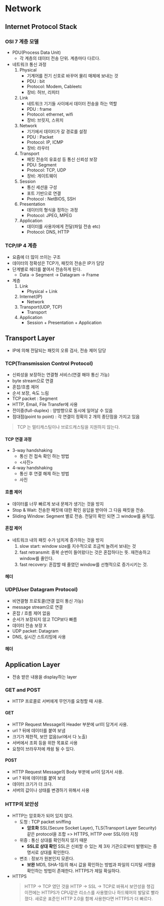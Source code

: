 # Network

## Internet Protocol Stack

### OSI 7 계층 모델
* PDU(Process Data Unit)
    + 각 계층의 데이터 전송 단위. 계층마다 다르다.
* 네트워크 통신 과정
    1. Physical
        + 기계어를 전기 신호로 바꾸어 물리 매체에 보내는 것
        + PDU : bit
        + Protocol: Modem, Cableetc
        + 장비: 허브, 리피터
    2. Link
        + 네트워크 기기들 사이에서 데이터 전송을 하는 역할
        + PDU : frame
        + Protocol: ethernet, wifi
        + 장비: 브릿지, 스위치
    3. Network
        + 기기에서 데이터가 갈 경로를 설정
        + PDU : Packet
        + Protocol: IP, ICMP
        + 장비: 라우터
    4. Transport
        + 패킷 전송의 유효성 등 통신 신뢰성 보장
        + PDU: Segment
        + Protocol: TCP, UDP
        + 장비: 게이트웨이
    5. Session
        + 통신 세션을 구성
        + 포트 기반으로 연결
        + Protocol : NetBIOS, SSH
    6. Presentation
        + 데이터의 형식을 정하는 과정
        + Protocol: JPEG, MPEG
    7. Application
        + 데이터를 사용자에게 전달(파일 전송 etc)
        + Protocol: DNS, HTTP

### TCP/IP 4 계층

* 요즘에 더 많이 쓰이는 구조
* 데이터의 정확성은 TCP가, 패킷의 전송은 IP가 담당
* 단계별로 헤더를 붙여서 전송하게 된다.
    + Data -> Segment -> Datagram -> Frame
* 계층
    1. Link
        + Physical + Link
    2. Internet(IP)
        + Network
    3. Transport(UDP, TCP)
        + Transport
    4. Application
        + Session + Presentation + Application

## Transport Layer

* IP에 의해 전달되는 패킷의 오류 검사, 전송 제어 담당

### TCP(Transmission Control Protocol)

* 신뢰성을 보장하는 연결형 서비스(연결 해야 통신 가능)
* byte stream으로 연결
* 혼잡/흐름 제어
* 순서 보장, 속도 느림
* TCP packet : Segment
* HTTP, Email, File Transfer에 사용
* 전이중(full-duplex) : 양방향으로 동시에 일어날 수 있음
* 점대점(point to point) : 각 연결이 정확히 2 개의 종단점을 가지고 있음

> TCP 는 멀티캐스팅이나 브로드캐스팅을 지원하지 않는다.

#### TCP 연결 과정

* 3-way handshaking
    * 통신 전 접속 확인 하는 방법
    * <사진>
* 4-way handshaking
    * 통신 후 연결 해제 하는 방법
    * 사진

#### 흐름 제어

* 데이터를 너무 빠르게 보내 문제가 생기는 것을 방지
* Stop & Wait: 전송한 패킷에 대한 확인 응답을 받아야 그 다음 패킷을 전송.
* Sliding Window: Segment 별로 전송. 전달이 확인 되면 그 window를 움직임.

#### 혼잡 제어

* 네트워크 내의 패킷 수가 넘치게 증가하는 것을 방지
    1. slow start: window size를 지수적으로 조금씩 늘려서 보내는 것
    2. fast retransmit: 중복 순번이 들어왔다는 것은 혼잡하다는 뜻. 재전송하고 window를 줄인다.
    3. fast recovery: 혼잡할 때 줄였던 window를 선형적으로 증가시키는 것.

#### 헤더

### UDP(User Datagram Protocol)

* 비연결형 프로토콜(연결 없이 통신 가능)
* message stream으로 연결
* 혼잡 / 흐름 제어 없음
* 순서가 보장되지 않고 TCP보다 빠름
* 데이터 전송 보장 X
* UDP packet: Datagram
* DNS, 실시간 스트리밍에 사용

#### 헤더

## Application Layer

* 전송 받은 내용을 display하는 layer

### GET and POST

* HTTP 프로콜로 서버에게 무언가를 요청할 때 사용.

#### GET

* HTTP Request Message의 Header 부분에 url이 담겨서 사용.
* url ? 뒤에 데이터를 붙여 보냄
* 크기가 제한적, 보안 없음(url에서 다 노출)
* 서버에서 조회 등을 위한 목표로 사용
* 요청이 브라우저에 캐슁 될 수 있다. 

#### POST

* HTTP Request Message의 Body 부분에 url이 담겨서 사용.
* url ? 뒤에 데이터를 붙여 보냄
* 데이터 크기가 더 크다.
* 서버의 값이나 상태를 변경하기 위해서 사용

### HTTP의 보안성

* HTTP는 암호화가 되어 있지 않다.
    - 도청 : TCP packet sniffing
        + **암호화**
        SSL(Secure Socket Layer), TLS(Transport Layer Security)같은 protocol을 조합 => HTTPS, HTTP over SSL이라 지칭
    - 위증 : 통신 상대를 확인하지 않기 때문
        + **SSL로 상대 확인**
        SSL은 신뢰할 수 있는 제 3자 기관으로부터 발행되는 증명서로 상대를 확인한다.
    - 변조 : 정보가 원본인지 모른다.
        + **보완**
        MD5, SHA-1등의 해시 값을 확인하는 방법과 파일의 디지털 서명을 확인하는 방법이 존재한다. HTTPS가 제일 확실하다.
* HTTPS
    > HTTP -> TCP 였던 것을 HTTP -> SSL -> TCP로 바꿔서 보안성을 챙김
    이전에는 HTTPS가 CPU같은 리소스를 사용했으나 하드웨어의 발달로 빨라졌다. 새로운 표준인 HTTP 2.0을 함께 사용한다면 HTTPS가 더 빠르다.
